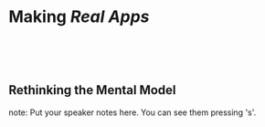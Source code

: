 # Making <em>Real Apps</em>
<br><br><br>
<h2 class="fragment">Rethinking the Mental Model</h2>



note:
    Put your speaker notes here.
    You can see them pressing 's'.
